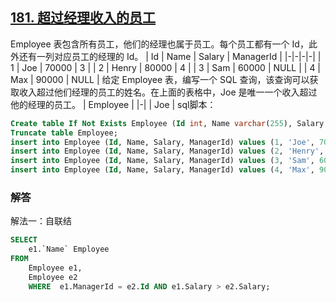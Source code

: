 ## [181. 超过经理收入的员工](https://leetcode-cn.com/problems/employees-earning-more-than-their-managers/)
Employee 表包含所有员工，他们的经理也属于员工。每个员工都有一个 Id，此外还有一列对应员工的经理的 Id。
| Id | Name  | Salary | ManagerId |
|-|-|-|-|
| 1  | Joe   | 70000  | 3         |
| 2  | Henry | 80000  | 4         |
| 3  | Sam   | 60000  | NULL      |
| 4  | Max   | 90000  | NULL      |
给定 Employee 表，编写一个 SQL 查询，该查询可以获取收入超过他们经理的员工的姓名。在上面的表格中，Joe 是唯一一个收入超过他的经理的员工。
| Employee |
|-|
| Joe      |
sql脚本：
```sql
Create table If Not Exists Employee (Id int, Name varchar(255), Salary int, ManagerId int);
Truncate table Employee;
insert into Employee (Id, Name, Salary, ManagerId) values (1, 'Joe', 70000, 3);
insert into Employee (Id, Name, Salary, ManagerId) values (2, 'Henry', 80000, 4);
insert into Employee (Id, Name, Salary, ManagerId) values (3, 'Sam', 60000, NULL);
insert into Employee (Id, Name, Salary, ManagerId) values (4, 'Max', 90000, NULL);
```
### 解答
解法一：自联结
```sql
SELECT 
	e1.`Name` Employee 
FROM 
	Employee e1, 
	Employee e2
	WHERE  e1.ManagerId = e2.Id AND e1.Salary > e2.Salary;
```

